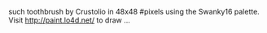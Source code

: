 such toothbrush by Crustolio in 48x48 #pixels using the Swanky16 palette. Visit http://paint.lo4d.net/ to draw ... 